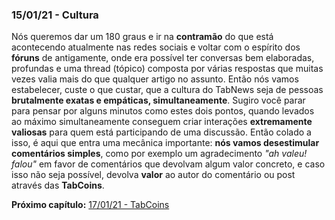 ### 15/01/21 - Cultura

Nós queremos dar um 180 graus e ir na **contramão** do que está acontecendo atualmente nas redes sociais e voltar com o espírito dos **fóruns** de antigamente, onde era possível ter conversas bem elaboradas, profundas e uma thread (tópico) composta por várias respostas que muitas vezes valia mais do que qualquer artigo no assunto. Então nós vamos estabelecer, custe o que custar, que a cultura do TabNews seja de pessoas **brutalmente exatas e empáticas, simultaneamente**. Sugiro você parar para pensar por alguns minutos como estes dois pontos, quando levados ao máximo simultaneamente conseguem criar interações **extremamente valiosas** para quem está participando de uma discussão. Então colado a isso, é aqui que entra uma mecânica importante: **nós vamos desestimular comentários simples**, como por exemplo um agradecimento _"ah valeu! falou"_ em favor de comentários que devolvam algum valor concreto, e caso isso não seja possível, devolva **valor** ao autor do comentário ou post através das **TabCoins**.

**Próximo capítulo:** [17/01/21 - TabCoins](2021-01-17.md)
